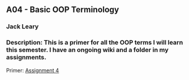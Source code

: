 ## A04 - Basic OOP Terminology
### Jack Leary
### Description: This is a primer for all the OOP terms I will learn this semester. I have an ongoing wiki and a folder in my assignments.

Primer: [Assignment 4](https://github.com/jackleary271/2143-OOP/tree/main/Assignments/OOP-Primer)
